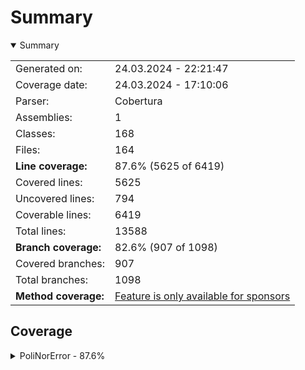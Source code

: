 # Summary
<details open><summary>Summary</summary>

|||
|:---|:---|
| Generated on: | 24.03.2024 - 22:21:47 |
| Coverage date: | 24.03.2024 - 17:10:06 |
| Parser: | Cobertura |
| Assemblies: | 1 |
| Classes: | 168 |
| Files: | 164 |
| **Line coverage:** | 87.6% (5625 of 6419) |
| Covered lines: | 5625 |
| Uncovered lines: | 794 |
| Coverable lines: | 6419 |
| Total lines: | 13588 |
| **Branch coverage:** | 82.6% (907 of 1098) |
| Covered branches: | 907 |
| Total branches: | 1098 |
| **Method coverage:** | [Feature is only available for sponsors](https://reportgenerator.io/pro) |

</details>

## Coverage
<details><summary>PoliNorError - 87.6%</summary>

|**Name**|**Line**|**Branch**|
|:---|---:|---:|
|**PoliNorError**|**87.6%**|**82.6%**|
|PoliNorError.ApplyFuncs|25%||
|PoliNorError.AsyncFallbackGenericFuncHolder`1|100%||
|PoliNorError.ASyncHandlerRunner|95.2%|100%|
|PoliNorError.ASyncHandlerRunnerT|96%|100%|
|PoliNorError.BasicErrorProcessor|100%|100%|
|PoliNorError.BoxingSafeConverter`2|84.6%|50%|
|PoliNorError.BulkErrorProcessor|94.4%|88.4%|
|PoliNorError.BulkErrorProcessorRegistration|100%||
|PoliNorError.CatchBlockException|100%||
|PoliNorError.CatchBlockFilter|100%||
|PoliNorError.CatchBlockFilteredHandler|100%||
|PoliNorError.CatchBlockForAllHandler|100%||
|PoliNorError.CatchBlockHandler|100%||
|PoliNorError.CatchBlockHandlerErrorProcessorRegistration|100%||
|PoliNorError.CatchBlockHandlerFactory|100%||
|PoliNorError.CollectionExtensions|0%|0%|
|PoliNorError.ConvertExceptionDelegates|100%|100%|
|PoliNorError.DefaultErrorProcessor|100%|100%|
|PoliNorError.DefaultErrorsToStringAggregator|0%||
|PoliNorError.DefaultFallbackProcessor|100%|100%|
|PoliNorError.DefaultPolicyDelegateResultsToErrorConverter|100%||
|PoliNorError.DefaultPolicyDelegateResultsToErrorConverter`1|100%||
|PoliNorError.DefaultRetryProcessor|87.6%|76.3%|
|PoliNorError.DelayErrorProcessor|75.8%|66.6%|
|PoliNorError.DelayErrorProcessorRegistration|43.7%||
|PoliNorError.DelegateInvoking|100%||
|PoliNorError.EmptyErrorContext|100%||
|PoliNorError.EnumerableExtension|90%|100%|
|PoliNorError.EnumerableHandlerRunnerBaseExtensions|100%||
|PoliNorError.EnumerablePolicyDelegateBaseExtensions|88%|75%|
|PoliNorError.EnumerablePolicyDelegateErrorProcessorRegistration|100%|100%|
|PoliNorError.EnumerablePolicyDelegateResultExtensions|100%|100%|
|PoliNorError.EnumerablePolicyExtensions|91.8%|86.8%|
|PoliNorError.ErrorContext`1|100%||
|PoliNorError.ErrorProcessorAsyncProcessing|100%||
|PoliNorError.ErrorProcessorBase`1|100%|100%|
|PoliNorError.ErrorProcessorFromAsyncRunner`1|97.3%|90%|
|PoliNorError.ErrorProcessorFromSyncRunner`1|98.3%|93.7%|
|PoliNorError.ErrorProcessorFuncConverter|100%|100%|
|PoliNorError.ErrorProcessorFuncExtensions|100%||
|PoliNorError.ErrorProcessorParam|80%||
|PoliNorError.ErrorProcessorRegistration|100%||
|PoliNorError.ExceptionDelegatesHelper|0%|0%|
|PoliNorError.ExceptionExtensions|100%|100%|
|PoliNorError.ExpressionExtensions|100%|100%|
|PoliNorError.ExpressionHelper|100%||
|PoliNorError.FallBackAsyncFuncHolder`1|100%|100%|
|PoliNorError.FallbackFuncExecResult|93.7%|83.3%|
|PoliNorError.FallbackFuncExecResult`1|100%||
|PoliNorError.FallbackFuncExecResultExtensions|94.1%|83.3%|
|PoliNorError.FallbackFuncExtensions|100%|100%|
|PoliNorError.FallBackFuncHolder`1|100%|100%|
|PoliNorError.FallbackFuncsProvider|100%|95%|
|PoliNorError.FallbackPolicy|88.1%||
|PoliNorError.FallbackPolicyBase|81.5%|75%|
|PoliNorError.FallbackPolicyBaseExtensions|100%||
|PoliNorError.FallbackPolicyErrorProcessorExtensions|100%||
|PoliNorError.FallbackPolicyWithAction|79.7%|50%|
|PoliNorError.FallbackPolicyWithAsyncFunc|77.7%|50%|
|PoliNorError.FallbackProcessor|100%||
|PoliNorError.FallbackProcessorAsyncExecuting|100%||
|PoliNorError.FallbackProcessorErrorFiltering|100%||
|PoliNorError.FallbackProcessorInnerErrorProcessorRegistration|100%||
|PoliNorError.FlexSyncEnumerable`1|89.2%|100%|
|PoliNorError.FuncEntensions|75.6%|56.2%|
|PoliNorError.HandlerRunnerBase|100%||
|PoliNorError.HandlerRunnersCollection|91.6%|83.3%|
|PoliNorError.IBulkErrorProcessorExtensions|100%||
|PoliNorError.ICanAddErrorProcessorExtensions|98.3%|50%|
|PoliNorError.InconsistencyPolicyException|0%||
|PoliNorError.IWithPolicyBaseExtensions|53.3%|53.3%|
|PoliNorError.IWithPolicyExtensions|100%|100%|
|PoliNorError.LastPolicyResultState|100%|50%|
|PoliNorError.NoDelegateException|50%||
|PoliNorError.NonEmptyCatchBlockFilter|100%||
|PoliNorError.OuterPolicyRegistrar`1|100%||
|PoliNorError.Policy|96.5%|90.6%|
|PoliNorError.PolicyAddException|0%||
|PoliNorError.PolicyAsyncHandling|100%||
|PoliNorError.PolicyBuilding|100%|100%|
|PoliNorError.PolicyCollection|91.9%|95%|
|PoliNorError.PolicyCollectionErrorProcessorRegistration|100%|100%|
|PoliNorError.PolicyDelegate|90%|55.5%|
|PoliNorError.PolicyDelegate`1|90%|55.5%|
|PoliNorError.PolicyDelegateBase|88.8%|25%|
|PoliNorError.PolicyDelegateBaseExtensions|100%|100%|
|PoliNorError.PolicyDelegateCollection|100%|83.3%|
|PoliNorError.PolicyDelegateCollection`1|100%|85.7%|
|PoliNorError.PolicyDelegateCollectionBase`1|43.7%|0%|
|PoliNorError.PolicyDelegateCollectionException|100%|66.6%|
|PoliNorError.PolicyDelegateCollectionException`1|100%|100%|
|PoliNorError.PolicyDelegateCollectionHandler|100%|100%|
|PoliNorError.PolicyDelegateCollectionHandler`1|100%|100%|
|PoliNorError.PolicyDelegateCollectionHandling|92.8%||
|PoliNorError.PolicyDelegateCollectionRegistrar|85.4%|100%|
|PoliNorError.PolicyDelegateCollectionResult|90%|50%|
|PoliNorError.PolicyDelegateCollectionResult`1|92.3%|75%|
|PoliNorError.PolicyDelegateCollectionResultBase|100%|100%|
|PoliNorError.PolicyDelegateCreation|100%||
|PoliNorError.PolicyDelegatePredicates|100%||
|PoliNorError.PolicyDelegateResult|100%||
|PoliNorError.PolicyDelegateResult`1|100%||
|PoliNorError.PolicyDelegateResultBase|100%||
|PoliNorError.PolicyDelegateSafeHandling|100%||
|PoliNorError.PolicyDelegatesHandler|94.3%|91.6%|
|PoliNorError.PolicyErrorFiltering|100%||
|PoliNorError.PolicyErrorProcessorExtensions|100%|100%|
|PoliNorError.PolicyErrorProcessorRegistration|51.5%||
|PoliNorError.PolicyProcessor|98.4%|100%|
|PoliNorError.PolicyProcessorCatchBlockAsyncHandler`1|100%|100%|
|PoliNorError.PolicyProcessorCatchBlockHandlerBase`1|100%|100%|
|PoliNorError.PolicyProcessorCatchBlockSyncHandler`1|100%|100%|
|PoliNorError.PolicyProcessorErrorFiltering|100%||
|PoliNorError.PolicyResult|90.7%|77.2%|
|PoliNorError.PolicyResult`1|100%|50%|
|PoliNorError.PolicyResultExtensions|90.8%|76.4%|
|PoliNorError.PolicyResultHandlerCollection|100%||
|PoliNorError.PolicyResultHandlerRegistration|100%|100%|
|PoliNorError.PolicyResultHandlingException|83.3%||
|PoliNorError.PolicyWrapper|100%||
|PoliNorError.PolicyWrapper`1|100%||
|PoliNorError.PolicyWrapperBase|100%|83.3%|
|PoliNorError.PolicyWrapperCollection|85.7%|75%|
|PoliNorError.PolicyWrapperCollection`1|86.3%|81.2%|
|PoliNorError.PolicyWrapperFactory|100%|100%|
|PoliNorError.PolicyWrapperSingle|100%||
|PoliNorError.PolicyWrapperSingle`1|100%||
|PoliNorError.PredicateBuilder|94.1%|87.5%|
|PoliNorError.Predicates|100%||
|PoliNorError.ProcessingErrorContext|92.3%|100%|
|PoliNorError.ProcessingErrorInfo|100%|100%|
|PoliNorError.RetryContext|100%||
|PoliNorError.RetryCountInfo|100%|100%|
|PoliNorError.RetryCountInfoOptions|100%||
|PoliNorError.RetryErrorContext|100%||
|PoliNorError.RetryErrorSaverParam|0%||
|PoliNorError.RetryPolicy|79.6%|75%|
|PoliNorError.RetryPolicyCustomErrorSaverRegistration|8.8%|50%|
|PoliNorError.RetryPolicyErrorProcessorExtensions|100%||
|PoliNorError.RetryProcessingErrorContext|100%||
|PoliNorError.RetryProcessingErrorInfo|100%||
|PoliNorError.RetryProcessor|100%||
|PoliNorError.RetryProcessorCustomErrorSaverRegistration|35.7%||
|PoliNorError.RetryProcessorErrorFiltering|100%||
|PoliNorError.RetryProcessorExecuting|90%||
|PoliNorError.RetryProcessorInnerErrorProcessorRegistration|100%||
|PoliNorError.SimplePolicy|85%|75%|
|PoliNorError.SimplePolicyErrorProcessorExtensions|100%||
|PoliNorError.SimplePolicyProcessor|82.4%|95.6%|
|PoliNorError.SimplePolicyProcessorAsyncExecuting|100%||
|PoliNorError.SimplePolicyProcessorErrorFiltering|100%||
|PoliNorError.SimplePolicyProcessorInnerErrorProcessorRegistration|100%||
|PoliNorError.SingleDelegateContainer|56.5%|0%|
|PoliNorError.SingleDelegateContainer`1|62.9%|0%|
|PoliNorError.SingleDelegateContainerBase|100%||
|PoliNorError.SyncFallbackGenericFuncHolder`1|100%||
|PoliNorError.SyncHandlerRunner|95.2%|100%|
|PoliNorError.SyncHandlerRunnerT|92.3%|100%|
|PoliNorError.SynchronizedList`1|26.7%||
|PoliNorError.TaskExtensions|43.3%|25%|
|PoliNorError.TryCatch.CatchBlockHandlerCollectionWrapper|83.3%|66.6%|
|PoliNorError.TryCatch.CatchBlockHandlerExtensions|100%||
|PoliNorError.TryCatch.TryCatch|100%||
|PoliNorError.TryCatch.TryCatchBuilder|100%||
|PoliNorError.TryCatch.TryCatchResult|100%|100%|
|PoliNorError.TryCatch.TryCatchResult`1|100%|100%|
|PoliNorError.TryCatch.TryCatchResultBase|85.7%||
|PoliNorError.Unit|100%||

</details>

